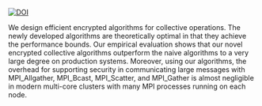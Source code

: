 [![DOI](https://zenodo.org/badge/DOI/10.5281/zenodo.4677804.svg)](https://doi.org/10.5281/zenodo.4677804)

We design efficient encrypted algorithms for collective operations. The newly developed algorithms are theoretically optimal in that they achieve the performance bounds. Our empirical evaluation shows that our novel encrypted collective algorithms outperform the naive algorithms to a very large degree on production systems. Moreover, using our algorithms, the overhead for supporting security in communicating large messages with MPI_Allgather, MPI_Bcast, MPI_Scatter, and MPI_Gather is almost negligible in modern multi-core clusters with many MPI processes running on each node.
